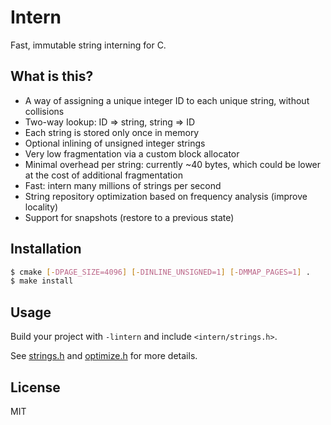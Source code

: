 # Intern

Fast, immutable string interning for C.

## What is this?

- A way of assigning a unique integer ID to each unique string, without collisions
- Two-way lookup: ID => string, string => ID
- Each string is stored only once in memory
- Optional inlining of unsigned integer strings
- Very low fragmentation via a custom block allocator
- Minimal overhead per string: currently ~40 bytes, which could be lower at the cost of additional fragmentation
- Fast: intern many millions of strings per second
- String repository optimization based on frequency analysis (improve locality)
- Support for snapshots (restore to a previous state)

## Installation

```sh
$ cmake [-DPAGE_SIZE=4096] [-DINLINE_UNSIGNED=1] [-DMMAP_PAGES=1] .
$ make install
```

## Usage

Build your project with `-lintern` and include `<intern/strings.h>`.

See [strings.h][strings.h] and [optimize.h][optimize.h] for more details.

[strings.h]: https://github.com/chriso/intern/blob/master/strings.h
[optimize.h]: https://github.com/chriso/intern/blob/master/optimize.h

## License

MIT

